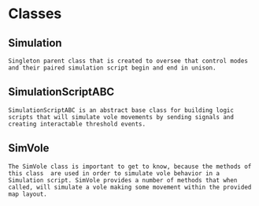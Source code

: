 # Classes

## Simulation

    Singleton parent class that is created to oversee that control modes and their paired simulation script begin and end in unison. 

## SimulationScriptABC

    SimulationScriptABC is an abstract base class for building logic scripts that will simulate vole movements by sending signals and creating interactable threshold events.

## SimVole

    The SimVole class is important to get to know, because the methods of this class  are used in order to simulate vole behavior in a Simulation script. SimVole provides a number of methods that when called, will simulate a vole making some movement within the provided map layout.